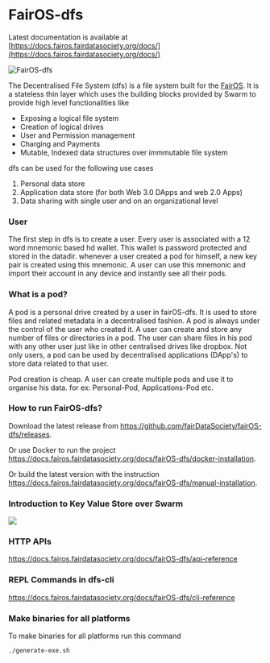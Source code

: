# FairOS-dfs

Latest documentation is available at [https://docs.fairos.fairdatasociety.org/docs/](https://docs.fairos.fairdatasociety.org/docs/)

![FairOS-dfs](https://github.com/fairDataSociety/fairOS-dfs/blob/master/docs/images/FairOS-dfs.png)

The Decentralised File System (dfs) is a file system built for the [FairOS](https://github.com/fairDataSociety/fairOS/blob/master/README.md).
It is a stateless thin layer which uses the building blocks provided by Swarm to provide high level functionalities like
- Exposing a logical file system
- Creation of logical drives
- User and Permission management
- Charging and Payments
- Mutable, Indexed data structures over immmutable file system

dfs can be used for the following use cases
1) Personal data store
2) Application data store (for both Web 3.0 DApps and web 2.0 Apps)
3) Data sharing with single user and on an organizational level

### User
The first step in dfs is to create a user. Every user is associated with a 12 
word mnemonic based hd wallet. This wallet is password protected and stored in 
the datadir. whenever a user created a pod for himself, a new key pair is created 
using this mnemonic. A user can use this mnemonic and import their account in any 
device and instantly see all their pods.

### What is a pod?
A pod is a personal drive created by a user in fairOS-dfs. It is used to store files and related metadata in a decentralised fashion. A pod is always under the control of the user who created it. A user can create and store any number of files or directories in a pod. 
The user can share files in his pod with any other user just like in other centralised drives like dropbox. Not only users, a pod can be used by decentralised applications (DApp's) to store data related to that user.

Pod creation is cheap. A user can create multiple pods and use it to organise his data. for ex: Personal-Pod, Applications-Pod etc.

### How to run FairOS-dfs?
Download the latest release from https://github.com/fairDataSociety/fairOS-dfs/releases.

Or use Docker to run the project https://docs.fairos.fairdatasociety.org/docs/fairOS-dfs/docker-installation.

Or build the latest version with the instruction https://docs.fairos.fairdatasociety.org/docs/fairOS-dfs/manual-installation.

### Introduction to Key Value Store over Swarm
[![](https://j.gifs.com/6XZwvl.gif)](https://gateway.ethswarm.org/access/130dcf7d01442836bc14c8c38db32ebfc4d5771c28677438b6a2a2a078bd1414)

### HTTP APIs

https://docs.fairos.fairdatasociety.org/docs/fairOS-dfs/api-reference

### REPL Commands in dfs-cli

https://docs.fairos.fairdatasociety.org/docs/fairOS-dfs/cli-reference

### Make binaries for all platforms

To make binaries for all platforms run this command

`./generate-exe.sh`

